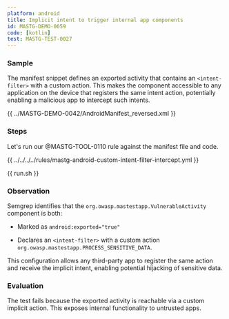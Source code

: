 ```yaml
---
platform: android
title: Implicit intent to trigger internal app components
id: MASTG-DEMO-0059
code: [kotlin]
test: MASTG-TEST-0027
---
```


### Sample

The manifest snippet defines an exported activity that contains an `<intent-filter>` with a custom action. This makes the component accessible to any application on the device that registers the same intent action, potentially enabling a malicious app to intercept such intents.

{{ ../MASTG-DEMO-0042/AndroidManifest_reversed.xml }}

### Steps

Let's run our @MASTG-TOOL-0110 rule against the manifest file and code.

{{ ../../../../rules/mastg-android-custom-intent-filter-intercept.yml }}

{{ run.sh }}

### Observation

Semgrep identifies that the `org.owasp.mastestapp.VulnerableActivity` component is both:

- Marked as `android:exported="true"`

- Declares an `<intent-filter>` with a custom action `org.owasp.mastestapp.PROCESS_SENSITIVE_DATA`.

This configuration allows any third-party app to register the same action and receive the implicit intent, enabling potential hijacking of sensitive data.

### Evaluation

The test fails because the exported activity is reachable via a custom implicit action. This exposes internal functionality to untrusted apps.
